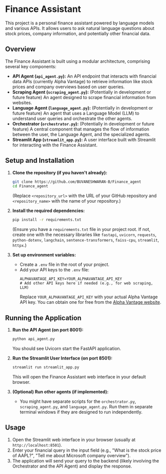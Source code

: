 # Finance Assistant

This project is a personal finance assistant powered by language models and various APIs. It allows users to ask natural language questions about stock prices, company information, and potentially other financial data.

## Overview

The Finance Assistant is built using a modular architecture, comprising several key components:

* **API Agent (`api_agent.py`):** An API endpoint that interacts with financial data APIs (currently Alpha Vantage) to retrieve information like stock prices and company overviews based on user queries.
* **Scraping Agent (`scraping_agent.py`):** (Potentially in development or future feature) An agent designed to scrape financial information from websites.
* **Language Agent (`language_agent.py`):** (Potentially in development or future feature) An agent that uses a Language Model (LLM) to understand user queries and orchestrate the other agents.
* **Orchestrator (`orchestrator.py`):** (Potentially in development or future feature) A central component that manages the flow of information between the user, the Language Agent, and the specialized agents.
* **Streamlit App (`streamlit_app.py`):** A user interface built with Streamlit for interacting with the Finance Assistant.

## Setup and Installation

1.  **Clone the repository (if you haven't already):**
    ```bash
    git clone https://github.com/BUVANESHWARAN-B/Finance_agent
    cd Finance_agent
    ```
    (Replace `<repository_url>` with the URL of your GitHub repository and `<repository_name>` with the name of your repository.)

2.  **Install the required dependencies:**
    ```bash
    pip install -r requirements.txt
    ```
    (Ensure you have a `requirements.txt` file in your project root. If not, create one with the necessary libraries like `fastapi`, `uvicorn`, `requests`, `python-dotenv`, `langchain`, `sentence-transformers`, `faiss-cpu`, `streamlit`, `httpx`.)

3.  **Set up environment variables:**
    * Create a `.env` file in the root of your project.
    * Add your API keys to the `.env` file:
        ```dotenv
        ALPHAVANTAGE_API_KEY=YOUR_ALPHAVANTAGE_API_KEY
        # Add other API keys here if needed (e.g., for web scraping, LLM)
        ```
        Replace `YOUR_ALPHAVANTAGE_API_KEY` with your actual Alpha Vantage API key. You can obtain one for free from the [Alpha Vantage website](https://www.alphavantage.co/).

## Running the Application

1.  **Run the API Agent (on port 8001):**
    ```bash
    python api_agent.py
    ```
    You should see Uvicorn start the FastAPI application.

2.  **Run the Streamlit User Interface (on port 8501):**
    ```bash
    streamlit run streamlit_app.py
    ```
    This will open the Finance Assistant web interface in your default browser.

3.  **(Optional) Run other agents (if implemented):**
    * You might have separate scripts for the `orchestrator.py`, `scraping_agent.py`, and `language_agent.py`. Run them in separate terminal windows if they are designed to run independently.

## Usage

1.  Open the Streamlit web interface in your browser (usually at `http://localhost:8501`).
2.  Enter your financial query in the input field (e.g., "What is the stock price of AAPL?", "Tell me about Microsoft company overview").
3.  The application will send your query to the backend (likely involving the Orchestrator and the API Agent) and display the response.
